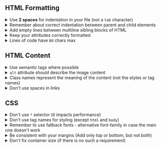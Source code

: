  ## HTML Formatting
<details>
  <summary>Use <b>2 spaces</b> for indentation in your file (not a <code>tab</code> character)</summary>

  > to make sure your formatting will look the same everiwhere
</details>

<details>
  <summary>Remember about correct indentation between parent and child elements</summary>

  > Each level of nesting, including text, contained inside the element, requires 2-space offset.
  Also blank line shouldn't be between parent and child elements.

  GOOD example
  ```html
  <body>
    <div>
      <p>
        Awesome text
      </p>
    </div>
  </body>
  ```

  BAD example
  ```html
  <body>
  <div>
  <p>
  Awesome text
  </p>
  </div>
  </body>
  ```
</details>

<details>
  <summary>Add empty lines between multiline sibling blocks of HTML</summary>

  > To add some "air" and simplify reading. But don't add them between parent and child elements.

  GOOD Example
  ```html
  <ul>
    <li class="nav__item">
      <a href="#home">Home</a>
    </li>

    <li class="nav__item">
      <a href="#shop">Shop</a>
    </li>

    <li class="nav__item">
      <a href="#contacts">Contacts</a>
    </li>
  </ul>
  ```

  BAD Example
  ```html
  <ul>

    <li class="nav__item">
      <a href="#home">Home</a>
    </li>
    <li class="nav__item">
      <a href="#shop">Shop</a>
    </li>
    <li class="nav__item">
      <a href="#contacts">Contacts</a>
    </li>

  </ul>
  ```
</details>

<details>
  <summary>Keep your attributes correctly formatted</summary>

  > If the HTML-element has long attribute values or number of attributes is more than 2 - start each one,
  including the first, on the new line with 2-space indentation related to tag.
  Tag’s closing bracket should be on the same level as opening one.

  GOOD Example
  ```html
  <input
    type="text"
    name="surname"
    id="surname"
    required
  >
  ```

  BAD Examples
  ```html
  <input type="text" name="surname"
         id="surname" required>

  <input type="text"
         name="surname"
         id="surname"
         required>

  <input
  type="text"
  name="surname"
  id="surname"
  required>

  <input
    type="text"
    name="surname"
    id="surname"
    required>
  ```
</details>

<details>
  <summary>Lines of code have <code>80</code> chars max</summary>

  > It is just easier to read such lines
</details>

## HTML Content

<details>
  <summary>Use semantic tags where possible</summary>

  > Like `header`, `section`, `article`, `p`. It improves your page SEO and helps screen readers. `div` and `span` does not have any meaning
</details>

<details>
  <summary> <code>alt</code> attribute should describe the image content</summary>


  GOOD example
  ```html
  <img alt="Samsung Galaxy S22 2022 8/128GB Green" />
  ```

  REALLY BAD example
  ```html
  <img alt="image" />
  ```

  STILL BAD example
  ```html
  <img alt="phone" />
  ```
</details>

<details>
  <summary>Class names represent the meaning of the content (not the styles or tag names)</summary>

  GOOD example
  ```html
  <nav class="nav">
    <ul class="nav__list">
      ...
      <li class="nav__item">
        <a href="#apple" class="nav__link">Apple</a>
      </li>
    </ul>
  </nav>
  ```

  BAD example
  ```html
  <nav class="no-padding">
    <ul>
      ...
      <li class="li">
        <a href="#apple" class="a-last-no-decoration">Apple</a>
      </li>
    </ul>
  </nav>
  ```
</details>

<details>
  <summary>Don't use spaces in links</summary>

  > Have you seen any link with literal space in it on the Internet? Remember, anchor links start with `#`
</details>

## CSS
<details>
  <summary>Don't use <code>*</code> selector (it impacts performance)</summary>

  > Set styles only for elements that require them.
  > Zeroing out your margins, paddings or other styles with '*' is still inefficient for browser.
</details>

<details>
  <summary>Don't use tag names for styling (except <code>html</code> and <code>body</code>)</summary>

  > Style all elements using `.classes` and if needed with `:pseudo-classes`, `pseudo-elements` and `[attributes]`

  HTML Example
  ```html
  <nav class="nav">
    <ul class="nav__list">
      ...
    <ul>
  </nav>
  ```

  GOOD CSS Example
  ```css
  .nav__list {
    list-style: none
  }
  ```

  BAD CSS Examples
  ```css
  ul {
    list-style: none
  }

  nav ul {
    list-style: none
  }
  ```
</details>

<details>
  <summary>Remember to use fallback fonts - alternative font-family in case the main one doesn't work</summary>

  > [Explanation](https://www.w3schools.com/cssref/pr_font_font-family.asp)
</details>

<details>
  <summary>Be consistent with your margins (Add only top or bottom, but not both)</summary>

  > To avoid potential margin collapse
</details>

<details>
  <summary>Don't fix container size (if there is no such a requirement)</summary>

  > Let the content size dictate it. To avoid overflow or accidental scroll bar
</details>
